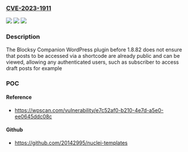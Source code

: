 ### [CVE-2023-1911](https://cve.mitre.org/cgi-bin/cvename.cgi?name=CVE-2023-1911)
![](https://img.shields.io/static/v1?label=Product&message=Blocksy%20Companion&color=blue)
![](https://img.shields.io/static/v1?label=Version&message=0%3C%201.8.82%20&color=brighgreen)
![](https://img.shields.io/static/v1?label=Vulnerability&message=CWE-639%20Authorization%20Bypass%20Through%20User-Controlled%20Key&color=brighgreen)

### Description

The Blocksy Companion WordPress plugin before 1.8.82 does not ensure that posts to be accessed via a shortcode are already public and can be viewed, allowing any authenticated users, such as subscriber to access draft posts for example

### POC

#### Reference
- https://wpscan.com/vulnerability/e7c52af0-b210-4e7d-a5e0-ee0645ddc08c

#### Github
- https://github.com/20142995/nuclei-templates

